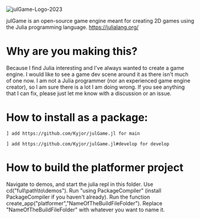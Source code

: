 ![julGame-Logo-2023](https://github.com/Kyjor/julGame.jl/assets/13784123/6a3b2ef3-1c8d-4e21-bc0a-9a7b4bbed0a5)

julGame is an open-source game engine meant for creating 2D games using the Julia programming language. https://julialang.org/
# Why are you making this?
Because I find Julia interesting and I've always wanted to create a game engine. I would like to see a game dev scene around it as there isn't much of one now. I am not a Julia programmer (nor an experienced game engine creator), so I am sure there is a lot I am doing wrong. If you see anything that I can fix, please just let me know with a discussion or an issue.

# How to install as a package: 
`] add https://github.com/Kyjor/julGame.jl for main`

`] add https://github.com/Kyjor/julGame.jl#develop for develop`

# How to build the platformer project

Navigate to demos, and start the julia repl in this folder. Use cd("full\\path\\to\\demos"). Run "using PackageCompiler" (install PackageCompiler if you haven't already). Run the function create_app("platformer","NameOfTheBuildFileFolder"). Replace "NameOfTheBuildFileFolder" with whatever you want to name it.
